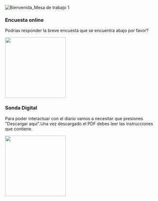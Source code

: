 ![Bienvenida_Mesa de trabajo 1](https://user-images.githubusercontent.com/81307858/113773116-91119500-96f3-11eb-815b-2f6d684f63cd.jpg)


### Encuesta online 

Podrías responder la breve encuesta que se encuentra abajo por favor?



[<img align="center" width="200px" src="https://user-images.githubusercontent.com/81307858/113522671-8b3f7680-9570-11eb-828e-43dc2baac9ef.png" />][Website]

[Website]: https://scs4hwkacnb.typeform.com/to/SDqPkxpG



### Sonda Digital

Para poder interactuar con el diario vamos a necesitar que presiones "Descargar aquí".Una vez descargado el PDF debes leer las instrucciones que contiene.

[<img align="center" width="200px" src="https://user-images.githubusercontent.com/81307858/113522634-43205400-9570-11eb-9368-ca2792c873ed.png" />][Descargar]

[Descargar]: https://github.com/Michellemcisaac/Diseno-para-la-escritura/files/6255435/Sonda.interactiva.3.1.pdf



